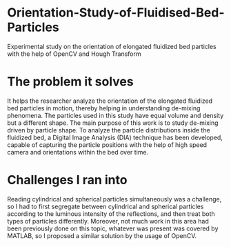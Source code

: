 # Orientation-Study-of-Fluidised-Bed-Particles
Experimental study on the orientation of elongated fluidized bed particles with the help of OpenCV and Hough Transform
# The problem it solves
It helps the researcher analyze the orientation of the elongated fluidized bed particles in motion, thereby helping in understanding de-mixing phenomena. The particles used in this study have equal volume and density but a different shape. The main purpose of this work is to study de-mixing driven by particle shape. To analyze the particle distributions inside the fluidized bed, a Digital Image Analysis (DIA) technique has been developed, capable of capturing the particle positions with the help of high speed camera and orientations within the bed over time.
# Challenges I ran into
Reading cylindrical and spherical particles simultaneously was a challenge, so I had to first segregate between cylindrical and spherical particles according to the luminous intensity of the reflections, and then treat both types of particles differently. Moreover, not much work in this area had been previously done on this topic, whatever was present was covered by MATLAB, so I proposed a similar solution by the usage of OpenCV.
